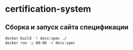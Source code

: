 # certification-system

## Сборка и запуск сайта спецификации

```bash
docker build -t docs:spec ./
docker run -p 80:80 -d docs:spec
```